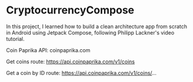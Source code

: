 # CryptocurrencyCompose
 
In this project, I learned how to build a clean architecture app from scratch in Android using Jetpack Compose, following Philipp Lackner's video tutorial.

Coin Paprika API:
coinpaprika.com

Get coins route:
https://api.coinpaprika.com/v1/coins

Get a coin by ID route:
https://api.coinpaprika.com/v1/coins/...
